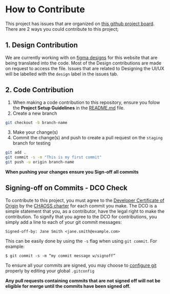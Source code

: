 # How to Contribute
This project has issues that are organized on [this github project board](https://github.com/orgs/badging/projects/2). There are 2 ways you could contribute to this project;

## 1. Design Contribution
We are currently working with on [figma designs](https://www.figma.com/file/7tiuJbwakgDu15mOjzKTDK/Badging-Website) for this website that are being translated into the code. Most of the Design contributions are made on request to access the file. Issues that are related to Designing the UI/UX will be labelled with the `design` label in the issues tab.

## 2. Code Contribution
1. When making a code contribution to this repository, ensure you folow the **Project Setup Guidelines** in the [README.md](README.md) file.
2. Create a new branch
```sh
git checkout -b branch-name
```
3. Make your change(s)
4. Commit the change(s) and push to create a pull request on the `staging` branch for testing
```sh
git add .
git commit -s -m "This is my first commit"
git push -u origin branch-name
```
**When pushing your changes ensure you Sign-off all commits**

## Signing-off on Commits - DCO Check
To contribute to this project, you must agree to the [Developer Certificate of Origin](https://developercertificate.org/) by the [CHAOSS charter](https://chaoss.community/about/charter/#user-content-8-intellectual-property-policy) for each commit you make. The DCO is a simple statement that you, as a contributor, have the legal right to make the contribution.
To signify that you agree to the DCO for contributions, you simply add a line to each of your
git commit messages:

  ```
  Signed-off-by: Jane Smith <jane.smith@example.com>
  ```
This can be easily done by using the `-s` flag when using `git commit`. For example:

```
$ git commit -s -m “my commit message w/signoff”
```
To ensure all your commits are signed, you may choose to [configure git](https://gist.github.com/xavierfoucrier/c156027fcc6ae23bcee1204199f177da) properly by editing your global ```.gitconfig```

**Any pull requests containing commits that are not signed off will not be eligible for merge until the commits have been signed off.** 

